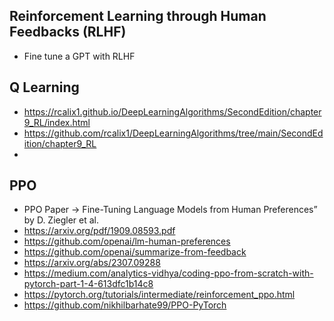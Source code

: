 ## Reinforcement Learning through Human Feedbacks (RLHF)

* Fine tune a GPT with RLHF

## Q Learning

* https://rcalix1.github.io/DeepLearningAlgorithms/SecondEdition/chapter9_RL/index.html
* https://github.com/rcalix1/DeepLearningAlgorithms/tree/main/SecondEdition/chapter9_RL
* 

## PPO

* PPO Paper -> Fine-Tuning Language Models from Human Preferences” by D. Ziegler et al.
* https://arxiv.org/pdf/1909.08593.pdf
* https://github.com/openai/lm-human-preferences
* https://github.com/openai/summarize-from-feedback
* https://arxiv.org/abs/2307.09288
* https://medium.com/analytics-vidhya/coding-ppo-from-scratch-with-pytorch-part-1-4-613dfc1b14c8
* https://pytorch.org/tutorials/intermediate/reinforcement_ppo.html
* https://github.com/nikhilbarhate99/PPO-PyTorch
